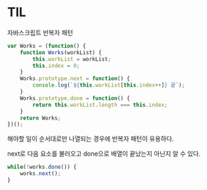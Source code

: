 # TIL

자바스크립트 반복자 패턴

~~~javascript
var Works = (function() {
    function Works(workList) {
        this.workList = workList;
        this.index = 0;
    }
    Works.prototype.next = function() {
        console.log(`${this.workList[this.index++]} 끝`);
    }
    Works.prototype.done = function() {
        return this.workList.length === this.index;
    }
    return Works;
})();
~~~

해야할 일이 순서대로만 나열되는 경우에 반복자 패턴이 유용하다.

next로 다음 요소를 불러오고 done으로 배열이 끝났는지 아닌지 알 수 있다.

~~~javascript
while(!works.done()) {
    works.next();
}
~~~

